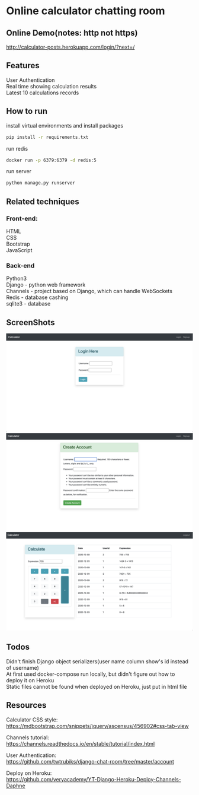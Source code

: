 # Online calculator chatting room

## Online Demo(notes: http not https)
http://calculator-posts.herokuapp.com/login/?next=/


## Features
User Authentication \
Real time showing calculation results \
Latest 10 calculations records

## How to run
install virtual environments and install packages
```bash
pip install -r requirements.txt
```

run redis
```bash
docker run -p 6379:6379 -d redis:5
```

run server
```bash
python manage.py runserver

```

## Related techniques 
### Front-end:
HTML \
CSS \
Bootstrap \
JavaScript

### Back-end
Python3 \
Django - python web framework \
Channels - project based on Django, which can handle WebSockets \
Redis - database cashing \
sqlite3 - database


## ScreenShots
![](images/login.png)
![](images/signup.png)
![](images/calculator.png)


## Todos
Didn't finish Django object serializers(user name column show's id instead of username)\
At first used docker-compose run locally, but didn't figure out how to deploy it on Heroku\
Static files cannot be found when deployed on Heroku, just put in html file

## Resources
Calculator CSS style:
https://mdbootstrap.com/snippets/jquery/ascensus/456902#css-tab-view

Channels tutorial:
https://channels.readthedocs.io/en/stable/tutorial/index.html

User Authentication: \
https://github.com/twtrubiks/django-chat-room/tree/master/account

Deploy on Heroku: \
https://github.com/veryacademy/YT-Django-Heroku-Deploy-Channels-Daphne





 

